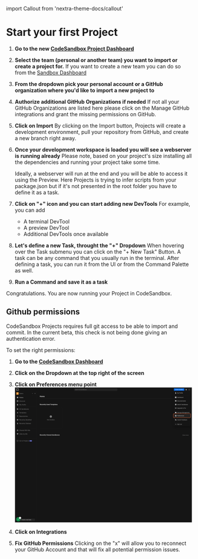 import Callout from 'nextra-theme-docs/callout'

# Start your first Project

1. **Go to the new [CodeSandbox Project Dashboard](https://codesandbox.io/p/dashboard)**

1. **Select the team (personal or another team) you want to import or create a project for.**
  If you want to create a new team you can do so from the [Sandbox Dashboard](https://codesandbox.io/dashboard)
    
1. **From the dropdown pick your personal account or a GitHub organization where you'd like to import a new project to**

1. **Authorize additional GitHub Organizations if needed**
  If not all your GitHub Organizations are listed here please click on the Manage GitHub integrations and grant the missing permissions on GitHub.
    
1. **Click on Import**
  By clicking on the Import button, Projects will create a development environment, pull your repository from GitHub, and create a new branch right away.

1. **Once your development workspace is loaded you will see a webserver is running already**
    <Callout emoji="👉">
        Please note, based on your project's size installing all the dependencies and running your project take some time.
    </Callout>
    
    Ideally, a webserver will run at the end and you will be able to access it using the Preview. Here Projects is trying to infer scripts from your package.json but if it's not presented in the root folder you have to define it as a task.

1. **Click on "+" icon and you can start adding new DevTools**
    For example, you can add 
    - A terminal DevTool
    - A preview DevTool
    - Additional DevTools once available
    
1. **Let's define a new Task, throught the "+" Dropdown**
    When hovering over the Task submenu you can click on the "+ New Task" Button. A task can be any command that you usually run in the terminal. After defining a task, you can run it from the UI or from the Command Palette as well.
    
1. **Run a Command and save it as a task**

Congratulations. You are now running your Project in CodeSandbox. 

## Github permissions

CodeSandbox Projects requires full git access to be able to import and commit. In the current beta, this check is not being done giving an authentication error.

To set the right permissions:

1. **Go to the [CodeSandbox Dashboard](https://codesandbox.io/dashboard)**

1. **Click on the Dropdown at the top right of the screen**

1. **Click on Preferences menu point**
  ![Preferences Dropdown Menu Point on CodeSandbox Dashboard](../images/preferences.png)
  
1. **Click on Integrations**

1. **Fix GitHub Permissions**
  Clicking on the "x" will allow you to reconnect your GitHub Account and that will fix all potential permission issues. 
    
    